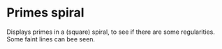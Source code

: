 # Primes spiral

Displays primes in a (square) spiral, to see if there are some regularities. Some faint lines can bee seen.
